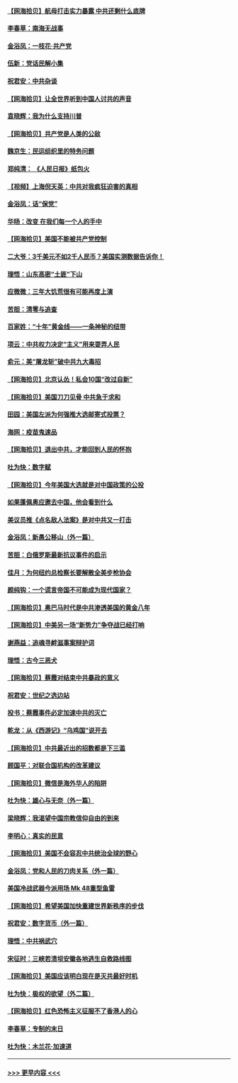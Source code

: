 #### [【网海拾贝】航母打击实力暴露 中共还剩什么底牌](../pages/nsc993/n12371825.md?t=09012002) 
#### [李春草：南海无战事](../pages/nsc993/n12371159.md?t=09012002) 
#### [金浴凤：一枝花·共产党](../pages/nsc993/n12368757.md?t=09012002) 
#### [伍新：党话民解小集](../pages/nsc993/n12366907.md?t=09012002) 
#### [祝君安：中共杂谈](../pages/nsc993/n12366076.md?t=09012002) 
#### [【网海拾贝】让全世界听到中国人讨共的声音](../pages/nsc993/n12365569.md?t=09012002) 
#### [袁晓辉：我为什么支持川普](../pages/nsc993/n12362670.md?t=09012002) 
#### [【网海拾贝】共产党是人类的公敌](../pages/nsc993/n12363182.md?t=09012002) 
#### [魏京生：民运组织里的特务问题](../pages/nsc993/n12363010.md?t=09012002) 
#### [郑纯清： 《人民日报》纸包火](../pages/nsc993/n12362706.md?t=09012002) 
#### [【视频】上海倪天英：中共对我疯狂迫害的真相](../pages/nsc993/n12356341.md?t=09012002) 
#### [金浴凤：话“保党”](../pages/nsc993/n12361867.md?t=09012002) 
#### [华旸：改变 在我们每一个人的手中](../pages/nsc993/n12361774.md?t=09012002) 
#### [【网海拾贝】美国不能被共产党控制](../pages/nsc993/n12360271.md?t=09012002) 
#### [二大爷：3千美元不如2千人民币？美国实测数据告诉你！](../pages/nsc993/n12358563.md?t=09012002) 
#### [理悟：山东高密“土匪”下山](../pages/nsc993/n12358535.md?t=09012002) 
#### [应微微：三年大饥荒很有可能再度上演](../pages/nsc993/n12358523.md?t=09012002) 
#### [苦胆：清零与追查](../pages/nsc993/n12358501.md?t=09012002) 
#### [百家姓：“十年”黄金线——一条神秘的纽带](../pages/nsc993/n12358319.md?t=09012002) 
#### [项云：中共权力决定“主义”用来耍弄人民](../pages/nsc993/n12358172.md?t=09012002) 
#### [俞元：美“屠龙斩”破中共九大毒招](../pages/nsc993/n12357822.md?t=09012002) 
#### [【网海拾贝】北京认怂！私会10国“改过自新”](../pages/nsc993/n12357784.md?t=09012002) 
#### [【网海拾贝】美国刀刀见骨 中共急于求和](../pages/nsc993/n12355511.md?t=09012002) 
#### [田园：美国左派为何强推大选邮寄式投票？](../pages/nsc993/n12352963.md?t=09012002) 
#### [海网：疫苗鬼速品](../pages/nsc993/n12354438.md?t=09012002) 
#### [【网海拾贝】退出中共，才能回到人民的怀抱](../pages/nsc993/n12352634.md?t=09012002) 
#### [吐为快：数字赋](../pages/nsc993/n12352317.md?t=09012002) 
#### [【网海拾贝】今年美国大选就是对中国政策的公投](../pages/nsc993/n12350973.md?t=09012002) 
#### [如果蓬佩奥应邀去中国，他会看到什么](../pages/nsc993/n12350945.md?t=09012002) 
#### [美议员推《点名敌人法案》是对中共又一打击](../pages/nsc993/n12350765.md?t=09012002) 
#### [金浴凤：新愚公移山（外一篇）](../pages/nsc993/n12350253.md?t=09012002) 
#### [苦胆：白俄罗斯最新抗议事件的启示](../pages/nsc993/n12349989.md?t=09012002) 
#### [佳月：为何纽约总检察长要解散全美步枪协会](../pages/nsc993/n12349939.md?t=09012002) 
#### [颜纯钩：一个谎言帝国不可能成为现代国家？](../pages/nsc993/n12349898.md?t=09012002) 
#### [【网海拾贝】奥巴马时代是中共渗透美国的黄金八年](../pages/nsc993/n12349284.md?t=09012002) 
#### [【网海拾贝】中美另一场“新势力”争夺战已经打响](../pages/nsc993/n12346998.md?t=09012002) 
#### [谢燕益：追魂寻衅滋事案辩护词](../pages/nsc993/n12346892.md?t=09012002) 
#### [理悟：古今三恶犬](../pages/nsc993/n12345190.md?t=09012002) 
#### [【网海拾贝】蔡霞对结束中共暴政的意义](../pages/nsc993/n12344263.md?t=09012002) 
#### [祝君安：世纪之选边站](../pages/nsc993/n12342382.md?t=09012002) 
#### [投书：蔡霞事件必定加速中共的灭亡](../pages/nsc993/n12341881.md?t=09012002) 
#### [乾龙：从《西游记》“乌鸡国”说开去](../pages/nsc993/n12341690.md?t=09012002) 
#### [【网海拾贝】中共最近出的招数都是下三滥](../pages/nsc993/n12341593.md?t=09012002) 
#### [顾国平：对联合国机构的改革建议](../pages/nsc993/n12339928.md?t=09012002) 
#### [【网海拾贝】微信是海外华人的陷阱](../pages/nsc993/n12338868.md?t=09012002) 
#### [吐为快：雄心与无奈（外一篇）](../pages/nsc993/n12338132.md?t=09012002) 
#### [梁晓辉：我渴望中国宗教信仰自由的到来](../pages/nsc993/n12336657.md?t=09012002) 
#### [李明心：真实的民意](../pages/nsc993/n12336089.md?t=09012002) 
#### [【网海拾贝】美国不会容忍中共统治全球的野心](../pages/nsc993/n12336063.md?t=09012002) 
#### [金浴凤：党和人民的刀肉关系（外一篇）](../pages/nsc993/n12335834.md?t=09012002) 
#### [美国冷战武器今派用场 Mk 48重型鱼雷](../pages/nsc993/n12335354.md?t=09012002) 
#### [【网海拾贝】希望美国加快重建世界新秩序的步伐](../pages/nsc993/n12334224.md?t=09012002) 
#### [祝君安：数字货币（外一篇）](../pages/nsc993/n12334186.md?t=09012002) 
#### [理悟：中共祸武穴](../pages/nsc993/n12333962.md?t=09012002) 
#### [宋征时：三峡若溃坝安徽各地逃生自救路线图](../pages/nsc993/n12332450.md?t=09012002) 
#### [【网海拾贝】美国应该明白现在是灭共最好时机](../pages/nsc993/n12332313.md?t=09012002) 
#### [吐为快：极权的欲望（外二篇）](../pages/nsc993/n12332089.md?t=09012002) 
#### [【网海拾贝】红色恐怖主义征服不了香港人的心](../pages/nsc993/n12329296.md?t=09012002) 
#### [李春草：专制的末日](../pages/nsc993/n12329079.md?t=09012002) 
#### [吐为快：木兰花‧加速道](../pages/nsc993/n12327366.md?t=09012002) 

----
#### [ >>> 更早内容 <<< ](../indexes/nsc993-earlier.md)

